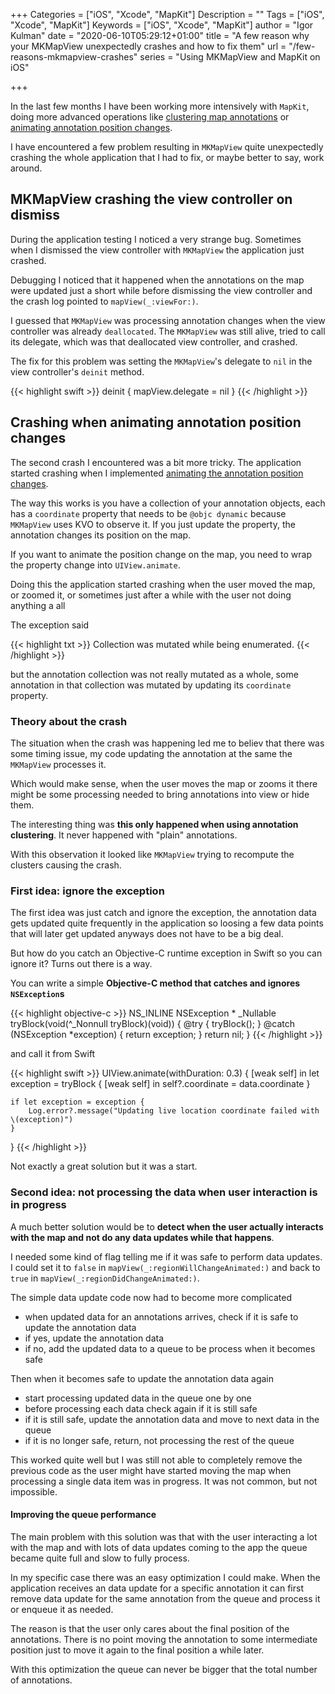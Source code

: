 +++
Categories = ["iOS", "Xcode", "MapKit"]
Description = ""
Tags = ["iOS", "Xcode", "MapKit"]
Keywords = ["iOS", "Xcode", "MapKit"]
author = "Igor Kulman"
date = "2020-06-10T05:29:12+01:00"
title = "A few reason why your MKMapView unexpectedly crashes and how to fix them"
url = "/few-reasons-mkmapview-crashes"
series = "Using MKMapView and MapKit on iOS"

+++

In the last few months I have been working more intensively with `MapKit`, doing more advanced operations like [clustering map annotations](/clustering-annotations-in-mkpampview) or [animating annotation position changes](/animating-annotation-position-change-on-ios). 

I have encountered a few problem resulting in `MKMapView` quite unexpectedly crashing the whole application that I had to fix, or maybe better to say, work around.

## MKMapView crashing the view controller on dismiss

During the application testing I noticed a very strange bug. Sometimes when I dismissed the view controller with `MKMapView` the application just crashed. 

Debugging I noticed that it happened when the annotations on the map were updated just a short while before dismissing the view controller and the crash log pointed to `mapView(_:viewFor:)`. 

I guessed that `MKMapView` was processing annotation changes when the view controller was already `deallocated`. The `MKMapView` was still alive, tried to call its delegate, which was that deallocated view controller, and crashed.

The fix for this problem was setting the `MKMapView`'s delegate to `nil` in the view controller's `deinit` method.

{{< highlight swift >}}
deinit {
    mapView.delegate = nil
}
{{< /highlight >}}

## Crashing when animating annotation position changes

The second crash I encountered was a bit more tricky. The application started crashing when I implemented [animating the annotation position changes](/animating-annotation-position-change-on-ios).

The way this works is you have a collection of your annotation objects, each has a `coordinate` property that needs to be `@objc dynamic` because `MKMapView` uses KVO to observe it. If you just update the property, the annotation changes its position on the map.

If you want to animate the position change on the map, you need to wrap the property change into `UIView.animate`.

Doing this the application started crashing when the user moved the map, or zoomed it, or sometimes just after a while with the user not doing anything a all

The exception said

{{< highlight txt >}}
Collection was mutated while being enumerated.
{{< /highlight >}}

but the annotation collection was not really mutated as a whole, some annotation in that collection was mutated by updating its `coordinate` property.

### Theory about the crash

The situation when the crash was happening led me to believ that there was some timing issue, my code updating the annotation at the same the `MKMapView` processes it. 

Which would make sense, when the user moves the map or zooms it there might be some processing needed to bring annotations into view or hide them.

The interesting thing was **this only happened when using annotation clustering**. It never happened with "plain" annotations. 

With this observation it looked like `MKMapView` trying to recompute the clusters causing the crash.

<!--more-->

### First idea: ignore the exception

The first idea was just catch and ignore the exception, the annotation data gets updated quite frequently in the application so loosing a few data points that will later get updated anyways does not have to be a big deal.

But how do you catch an Objective-C runtime exception in Swift so you can ignore it? Turns out there is a way. 

You can write a simple **Objective-C method that catches and ignores `NSException`s**

{{< highlight objective-c >}}
NS_INLINE NSException * _Nullable tryBlock(void(^_Nonnull tryBlock)(void)) {
    @try {
        tryBlock();
    }
    @catch (NSException *exception) {
        return exception;
    }
    return nil;
}
{{< /highlight >}}

and call it from Swift

{{< highlight swift >}}
UIView.animate(withDuration: 0.3) { [weak self] in
    let exception = tryBlock { [weak self] in
        self?.coordinate = data.coordinate
    }

    if let exception = exception {
        Log.error?.message("Updating live location coordinate failed with \(exception)")
    }
}
{{< /highlight >}}

Not exactly a great solution but it was a start.

### Second idea: not processing the data when user interaction is in progress

A much better solution would be to **detect when the user actually interacts with the map and not do any data updates while that happens**.

I needed some kind of flag telling me if it was safe to perform data updates. I could set it to `false` in `mapView(_:regionWillChangeAnimated:)` and back to `true` in `mapView(_:regionDidChangeAnimated:)`.

The simple data update code now had to become more complicated

- when updated data for an annotations arrives, check if it is safe to update the annotation data
- if yes, update the annotation data
- if no, add the updated data to a queue to be process when it becomes safe

Then when it becomes safe to update the annotation data again

- start processing updated data in the queue one by one
- before processing each data check again if it is still safe
- if it is still safe, update the annotation data and move to next data in the queue
- if it is no longer safe, return, not processing the rest of the queue

This worked quite well but I was still not able to completely remove the previous code as the user might have started moving the map when processing a single data item was in progress. It was not common, but not impossible.

#### Improving the queue performance

The main problem with this solution was that with the user interacting a lot with the map and with lots of data updates coming to the app the queue became quite full and slow to fully process.

In my specific case there was an easy optimization I could make. When the application receives an data update for a specific annotation it can first remove data update for the same annotation from the queue and process it or enqueue it as needed.

The reason is that the user only cares about the final position of the annotations. There is no point moving the annotation to some intermediate position just to move it again to the final position a while later. 

With this optimization the queue can never be bigger that the total number of annotations.